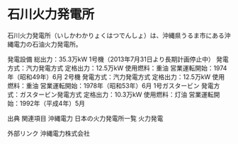 # 石川火力発電所

石川火力発電所（いしかわかりょくはつでんしょ）は、沖縄県うるま市にある沖縄電力の石油火力発電所。

発電設備
総出力：35.3万kW
1号機（2013年7月31日より長期計画停止中）
発電方式：汽力発電方式
定格出力：12.5万kW
使用燃料：重油
営業運転開始：1974年（昭和49年）6月
2号機
発電方式：汽力発電方式
定格出力：12.5万kW
使用燃料：重油
営業運転開始：1978年（昭和53年）6月
1号ガスタービン
発電方式：ガスタービン発電方式
定格出力：10.3万kW
使用燃料：灯油
営業運転開始：1992年（平成4年）5月

出典
関連項目
沖縄電力
日本の火力発電所一覧
火力発電

外部リンク
沖縄電力株式会社